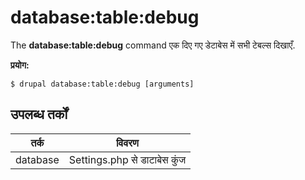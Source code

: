 # database:table:debug
The **database:table:debug** command एक दिए गए डेटाबेस में सभी टेबल्स दिखाएँ.

**प्रयोग:**
```
$ drupal database:table:debug [arguments] 
```

## उपलब्ध तर्कों  
तर्क | विवरण
---------|-------------
database | Settings.php से डाटाबेस कुंज
